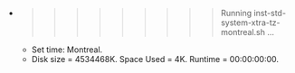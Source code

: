 * >>>>>>>>> Running inst-std-system-xtra-tz-montreal.sh ...
  * Set time: Montreal.
  * Disk size = 4534468K. Space Used = 4K. Runtime = 00:00:00:00.
